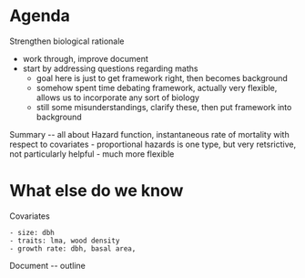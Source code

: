 # Agenda

Strengthen biological rationale

- work through, improve document
- start by addressing questions regarding maths
	- goal here is just to get framework right, then becomes background
	- somehow spent time debating framework, actually very flexible, allows us to incorporate any sort of biology
	- still some misunderstandings, clarify these, then put framework into background

Summary -- all about Hazard function, instantaneous rate of mortality with respect to covariates
	- proportional hazards is one type, but very retsrictive, not particularly helpful
	- much more flexible


# What else do we know

Covariates

	- size: dbh
	- traits: lma, wood density
	- growth rate: dbh, basal area,


Document -- outline
